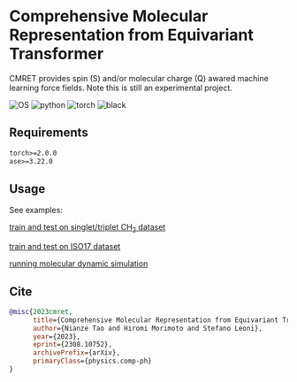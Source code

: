 # Comprehensive Molecular Representation from Equivariant Transformer
CMRET provides spin (S) and/or molecular charge (Q) awared machine learning force fields. Note this is still an experimental project.

![OS](https://img.shields.io/badge/OS-Windows%20|%20Linux%20|%20macOS-blue?color=00b166)
![python](https://img.shields.io/badge/Python-3.9%20|%203.10-blue.svg?color=dd9b65)
![torch](https://img.shields.io/badge/torch-2.0-blue?color=708ddd)
![black](https://img.shields.io/badge/code%20style-black-black)

## Requirements
```txt
torch>=2.0.0
ase>=3.22.0
```

## Usage
See examples:

[train and test on singlet/triplet CH<sub>2</sub> dataset](script/run_ch2.py)

[train and test on ISO17 dataset](script/run_iso17.py)

[running molecular dynamic simulation](script/molecular_dynamics.py)


## Cite
```bibtex
@misc{2023cmret,
      title={Comprehensive Molecular Representation from Equivariant Transformer}, 
      author={Nianze Tao and Hiromi Morimoto and Stefano Leoni},
      year={2023},
      eprint={2308.10752},
      archivePrefix={arXiv},
      primaryClass={physics.comp-ph}
}
```
